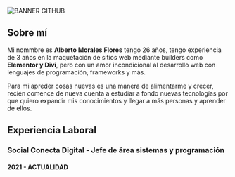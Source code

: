 ![BANNER GITHUB](https://github.com/albertomfdev/albertomfdev/assets/109974183/66c339a6-ee1d-4b9b-a86d-86f9a990ef12)

## **Sobre mí**

Mi nommbre es **Alberto Morales Flores** tengo 26 años, tengo experiencia de 3 años en la maquetación de sitios web mediante builders como **Elementor y Divi**, 
pero con un amor incondicional al desarrollo web con lenguajes de programación, frameworks y más. 

Para mi apreder cosas nuevas es una manera de alimentarme y crecer, recién comence de nueva cuenta a estudiar a fondo nuevas tecnologías por que quiero expandir mis
conocimientos y llegar a más personas y aprender de ellos. 

## **Experiencia Laboral**

### **Social Conecta Digital - Jefe de área sistemas y programación**
####   2021 - ACTUALIDAD 
